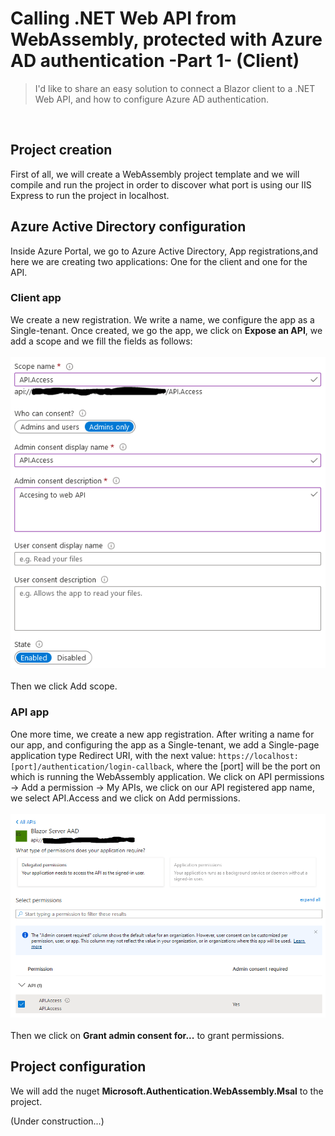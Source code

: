 # Calling .NET Web API from WebAssembly, protected with Azure AD authentication -Part 1- (Client)

> I'd like to share an easy solution to connect a Blazor client to a .NET Web API, and how to configure Azure AD authentication.
<br/>

## Project creation

First of all, we will create a WebAssembly project template and we will compile and run the project in order to discover what port is using our IIS Express to run the project in localhost.

## Azure Active Directory configuration

Inside Azure Portal, we go to Azure Active Directory, App registrations,and here we are creating two applications: One for the client and one for the API.

### Client app

We create a new registration. We write a name, we configure the app as a Single-tenant. Once created, we go the app, we click on **Expose an API**, we add a scope and we fill the fields as follows:
<br/><br/>
![alt text](https://github.com/oscarsolerfollana/Calling-.NET-Web-API-from-WebAssembly-protected-with-Azure-AD-authentication-Part-1-Client/blob/main/ReadmeContent/exposeAPI.PNG?raw=true)
<br/><br/>
Then we click Add scope.

### API app

One more time, we create a new app registration. After writing a name for our app, and configuring the app as a Single-tenant, we add a Single-page application type Redirect URI, with the next value: ```https://localhost:[port]/authentication/login-callback```, where the [port] will be the port on which is running the WebAssembly application.
We click on API permissions -> Add a permission -> My APIs, we click on our API registered app name, we select API.Access and we click on Add permissions.
<br/><br/>
![alt text](https://github.com/oscarsolerfollana/Calling-.NET-Web-API-from-WebAssembly-protected-with-Azure-AD-authentication-Part-1-Client/blob/main/ReadmeContent/permissions.PNG?raw=true)
<br/><br/>
Then we click on **Grant admin consent for...** to grant permissions.




## Project configuration

We will add the nuget **Microsoft.Authentication.WebAssembly.Msal** to the project.

(Under construction...)
